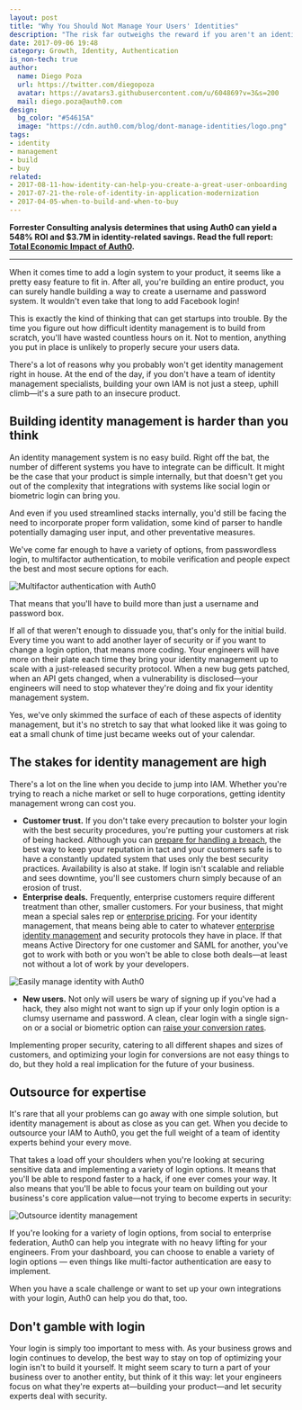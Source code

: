 ```yaml
---
layout: post
title: "Why You Should Not Manage Your Users' Identities"
description: "The risk far outweighs the reward if you aren't an identity management specialist"
date: 2017-09-06 19:48
category: Growth, Identity, Authentication
is_non-tech: true
author:
  name: Diego Poza
  url: https://twitter.com/diegopoza
  avatar: https://avatars3.githubusercontent.com/u/604869?v=3&s=200
  mail: diego.poza@auth0.com
design:
  bg_color: "#54615A"
  image: "https://cdn.auth0.com/blog/dont-manage-identities/logo.png"
tags:
- identity
- management
- build
- buy
related:
- 2017-08-11-how-identity-can-help-you-create-a-great-user-onboarding
- 2017-07-21-the-role-of-identity-in-application-modernization
- 2017-04-05-when-to-build-and-when-to-buy
---
```


<div class="alert alert-info alert-icon">
  <i class="icon-budicon-500"></i>
  <strong>Forrester Consulting analysis determines that using Auth0 can yield a 548% ROI and $3.7M in identity-related savings. Read the full report: <a href="https://resources.auth0.com/forrester-tei-research-case-study/">Total Economic Impact of Auth0</a>.</strong>
</div>

---

When it comes time to add a login system to your product, it seems like a pretty easy feature to fit in. After all, you're building an entire product, you can surely handle building a way to create a username and password system. It wouldn't even take that long to add Facebook login!

This is exactly the kind of thinking that can get startups into trouble. By the time you figure out how difficult identity management is to build from scratch, you'll have wasted countless hours on it. Not to mention, anything you put in place is unlikely to properly secure your users data.

There's a lot of reasons why you probably won't get identity management right in house. At the end of the day, if you don't have a team of identity management specialists, building your own IAM is not just a steep, uphill climb—it's a sure path to an insecure product.

## Building identity management is harder than you think

An identity management system is no easy build. Right off the bat, the number of different systems you have to integrate can be difficult. It might be the case that your product is simple internally, but that doesn't get you out of the complexity that integrations with systems like social login or biometric login can bring you.

And even if you used streamlined stacks internally, you'd still be facing the need to incorporate proper form validation, some kind of parser to handle potentially damaging user input, and other preventative measures.

We've come far enough to have a variety of options, from passwordless login, to multifactor authentication, to mobile verification and people expect the best and most secure options for each.

![Multifactor authentication with Auth0](https://cdn.auth0.com/blog/dont-manage-identities/Auth0_Guardian_-_Auth0-2.png)

That means that you'll have to build more than just a username and password box.

If all of that weren't enough to dissuade you, that's only for the initial build. Every time you want to add another layer of security or if you want to change a login option, that means more coding. Your engineers will have more on their plate each time they bring your identity management up to scale with a just-released security protocol. When a new bug gets patched, when an API gets changed, when a vulnerability is disclosed—your engineers will need to stop whatever they're doing and fix your identity management system.

Yes, we've only skimmed the surface of each of these aspects of identity management, but it's no stretch to say that what looked like it was going to eat a small chunk of time just became weeks out of your calendar.

## The stakes for identity management are high

There's a lot on the line when you decide to jump into IAM. Whether you're trying to reach a niche market or sell to huge corporations, getting identity management wrong can cost you.

* **Customer trust.** If you don't take every precaution to bolster your login with the best security procedures, you're putting your customers at risk of being hacked. Although you can [prepare for handling a breach](https://auth0.com/blog/data-breach-response-planning-for-startups/), the best way to keep your reputation in tact and your customers safe is to have a constantly updated system that uses only the best security practices. Availability is also at stake. If login isn't scalable and reliable and sees downtime, you'll see customers churn simply because of an erosion of trust.
* **Enterprise deals.** Frequently, enterprise customers require different treatment than other, smaller customers. For your business, that might mean a special sales rep or [enterprise pricing](http://blog.profitwell.com/how-accurate-is-your-revenue-recognition). For your identity management, that means being able to cater to whatever [enterprise identity management](https://auth0.com/blog/how-enterprise-federation-helps-shorten-the-sales-cycle/) and security protocols they have in place. If that means Active Directory for one customer and SAML for another, you've got to work with both or you won't be able to close both deals—at least not without a lot of work by your developers.

![Easily manage identity with Auth0](https://cdn.auth0.com/blog/dont-manage-identities/Enterprise_Identity_Management_-_Auth0.png)

* **New users.** Not only will users be wary of signing up if you've had a hack, they also might not want to sign up if your only login option is a clumsy username and password. A clean, clear login with a single sign-on or a social or biometric option can [raise your conversion rates](https://auth0.com/blog/bad-login-experiences/).

Implementing proper security, catering to all different shapes and sizes of customers, and optimizing your login for conversions are not easy things to do, but they hold a real implication for the future of your business.  

## Outsource for expertise

It's rare that all your problems can go away with one simple solution, but identity management is about as close as you can get. When you decide to outsource your IAM to Auth0, you get the full weight of a team of identity experts behind your every move.

That takes a load off your shoulders when you're looking at securing sensitive data and implementing a variety of login options. It means that you'll be able to respond faster to a hack, if one ever comes your way. It also means that you'll be able to focus your team on building out your business's core application value—not trying to become experts in security:

![Outsource identity management](https://cdn.auth0.com/blog/dont-manage-identities/Enterprise_Identity_Management_-_Auth0-2.png)

If you're looking for a variety of login options, from social to enterprise federation, Auth0 can help you integrate with no heavy lifting for your engineers. From your dashboard, you can choose to enable a variety of login options — even things like multi-factor authentication are easy to implement.

When you have a scale challenge or want to set up your own integrations with your login, Auth0 can help you do that, too.

## Don't gamble with login

Your login is simply too important to mess with. As your business grows and login continues to develop, the best way to stay on top of optimizing your login isn't to build it yourself. It might seem scary to turn a part of your business over to another entity, but think of it this way: let your engineers focus on what they're experts at—building your product—and let security experts deal with security.
